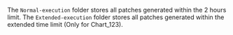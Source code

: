 The `Normal-execution` folder stores all patches generated within the 2 hours limit.
The `Extended-execution` folder stores all patches generated within the extended time limit (Only for Chart_123).
